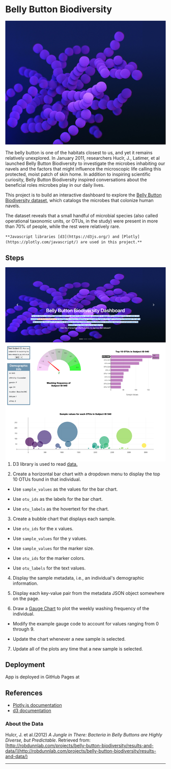 # Belly Button Biodiversity

![Bacteria by filterforge.com](Images/bacteria1.jpg)

The belly button is one of the habitats closest to us, and yet it remains relatively unexplored. In January 2011, researchers Huclr, J., Latimer, et al launched Belly Button Biodiversity to investigate the microbes inhabiting our navels and the factors that might influence the microscopic life calling this protected, moist patch of skin home. In addition to inspiring scientific curiosity, Belly Button Biodiversity inspired conversations about the beneficial roles microbes play in our daily lives.

This project is to build an interactive dashboard to explore the [Belly Button Biodiversity dataset](http://robdunnlab.com/projects/belly-button-biodiversity/), which catalogs the microbes that colonize human navels.

The dataset reveals that a small handful of microbial species (also called operational taxonomic units, or OTUs, in the study) were present in more than 70% of people, while the rest were relatively rare.

`**Javascript libraries [d3](https://d3js.org/) and [Plotly](https://plotly.com/javascript/) are used in this project.**`

## Steps

<p>
<img align="right" src="Images/webpage.png" 
       style={{ width: 100, float: 'right' }}/>


1. D3 library is used to read [data.](data/samples.json)

2. Create a horizontal bar chart with a dropdown menu to display the top 10 OTUs found in that individual.

* Use `sample_values` as the values for the bar chart.

* Use `otu_ids` as the labels for the bar chart.

* Use `otu_labels` as the hovertext for the chart.


3. Create a bubble chart that displays each sample.

* Use `otu_ids` for the x values.

* Use `sample_values` for the y values.

* Use `sample_values` for the marker size.

* Use `otu_ids` for the marker colors.

* Use `otu_labels` for the text values.



4. Display the sample metadata, i.e., an individual's demographic information.

5. Display each key-value pair from the metadata JSON object somewhere on the page.

6. Draw a [Gauge Chart](https://plot.ly/javascript/gauge-charts/) to plot the weekly washing frequency of the individual.

* Modify the example gauge code to account for values ranging from 0 through 9.

* Update the chart whenever a new sample is selected.

7. Update all of the plots any time that a new sample is selected.
</p>

## Deployment

App is deployed in GitHub Pages at 

## References

* [Plotly.js documentation](https://plot.ly/javascript/)
* [d3 documentation](https://d3js.org/)

### About the Data

Hulcr, J. et al.(2012) _A Jungle in There: Bacteria in Belly Buttons are Highly Diverse, but Predictable_. Retrieved from: [http://robdunnlab.com/projects/belly-button-biodiversity/results-and-data/](http://robdunnlab.com/projects/belly-button-biodiversity/results-and-data/)

- - -

